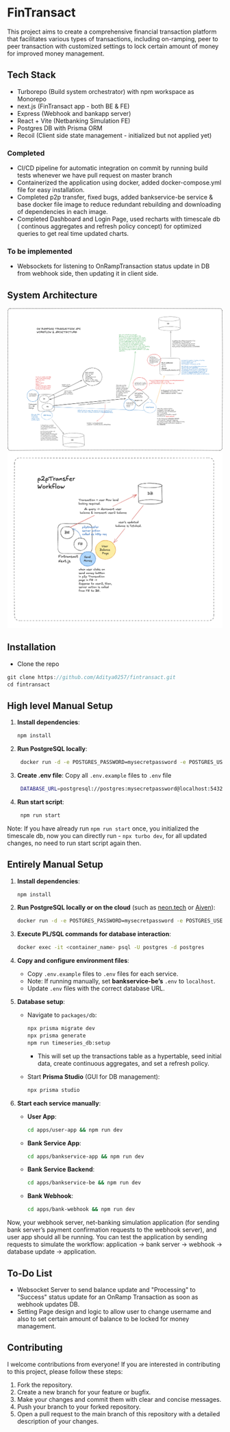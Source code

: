 # FinTransact

This project aims to create a comprehensive financial transaction platform that facilitates various types of transactions, including on-ramping, peer to peer transaction with customized settings to lock certain amount of money for improved money management.

## Tech Stack

- Turborepo (Build system orchestrator) with npm workspace as Monorepo
- next.js (FinTransact app - both BE & FE)
- Express (Webhook and bankapp server)
- React + Vite (Netbanking Simulation FE)
- Postgres DB with Prisma ORM
- Recoil (Client side state management - initialized but not applied yet)

### Completed

- CI/CD pipeline for automatic integration on commit by running build tests whenever we have pull request on master branch
- Containerized the application using docker, added docker-compose.yml file for easy installation.
- Completed p2p transfer, fixed bugs, added bankservice-be service & base docker file image to reduce redundant rebuilding and downloading of dependencies in each image.
- Completed Dashboard and Login Page, used recharts with timescale db ( continous aggregates and refresh policy concept) for optimized queries to get real time updated charts.

### To be implemented

- Websockets for listening to OnRampTransaction status update in DB from webhook side, then updating it in client side.

## System Architecture

![OnRamping System Architecture & Workflow](https://github.com/Aditya0257/fintransact/blob/master/onRampTransc_lightmode_img.png)
![Peer to Peer (p2p) Workflow](https://github.com/Aditya0257/fintransact/blob/master/p2pTransferWorkflow.png)

## Installation

- Clone the repo

```jsx
git clone https://github.com/Aditya0257/fintransact.git
cd fintransact
```

## High level Manual Setup

1. **Install dependencies**:

    ```bash
    npm install
    ```

2. **Run PostgreSQL locally**:

   ```bash
    docker run -d -e POSTGRES_PASSWORD=mysecretpassword -e POSTGRES_USER=postgres -e POSTGRES_DB=postgres -p 5432:5432 timescale/timescaledb:latest-pg17
   ```

3. **Create .env file**:
   Copy all `.env.example` files to `.env` file

   ```bash
    DATABASE_URL=postgresql://postgres:mysecretpassword@localhost:5432/postgres
    ```

4. **Run start script**:

   ```bash
    npm run start
    ```

Note: If you have already run `npm run start` once, you initialized the timescale db, now you can directly run - `npx turbo dev`, for all updated changes, no need to run start script again then.

## Entirely Manual Setup

1. **Install dependencies**:

    ```bash
    npm install
    ```

2. **Run PostgreSQL locally or on the cloud** (such as [neon.tech](https://neon.tech) or [Aiven](https://console.aiven.io)):

    ```bash
    docker run -d -e POSTGRES_PASSWORD=mysecretpassword -e POSTGRES_USER=postgres -e POSTGRES_DB=postgres -p 5432:5432 timescale/timescaledb:latest-pg17
    ```

3. **Execute PL/SQL commands for database interaction**:

    ```bash
    docker exec -it <container_name> psql -U postgres -d postgres
    ```

4. **Copy and configure environment files**:
   - Copy `.env.example` files to `.env` files for each service.
   - Note: If running manually, set **bankservice-be’s** `.env` to `localhost`.
   - Update `.env` files with the correct database URL.

5. **Database setup**:
   - Navigate to `packages/db`:

      ```bash
      npx prisma migrate dev
      npx prisma generate
      npm run timeseries_db:setup
      ```

      - This will set up the transactions table as a hypertable, seed initial data, create continuous aggregates, and set a refresh policy.
   - Start **Prisma Studio** (GUI for DB management):

      ```bash
      npx prisma studio
      ```

6. **Start each service manually**:
   - **User App**:

      ```bash
      cd apps/user-app && npm run dev
      ```

   - **Bank Service App**:

      ```bash
      cd apps/bankservice-app && npm run dev
      ```

   - **Bank Service Backend**:

      ```bash
      cd apps/bankservice-be && npm run dev
      ```

   - **Bank Webhook**:

      ```bash
      cd apps/bank-webhook && npm run dev
      ```

Now, your webhook server, net-banking simulation application (for sending bank server’s payment confirmation requests to the webhook server), and user app should all be running. You can test the application by sending requests to simulate the workflow: application -> bank server -> webhook -> database update -> application.

## To-Do List

- Websocket Server to send balance update and "Processing" to "Success" status update for an OnRamp Transaction as soon as webhook updates DB.
- Setting Page design and logic to allow user to change username and also to set certain amount of balance to be locked for money management.

## Contributing

I welcome contributions from everyone! If you are interested in contributing to this project, please follow these steps:

1. Fork the repository.
2. Create a new branch for your feature or bugfix.
3. Make your changes and commit them with clear and concise messages.
4. Push your branch to your forked repository.
5. Open a pull request to the main branch of this repository with a detailed description of your changes.
